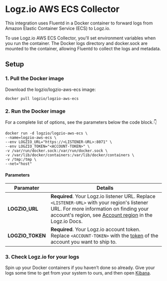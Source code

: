 # Logz.io AWS ECS Collector

This integration uses Fluentd in a Docker container to forward logs from Amazon Elastic Container Service (ECS) to Logz.io.

To use Logz.io AWS ECS Collector, you'll set environment variables when you run the container.
The Docker logs directory and docker.sock are mounted to the container, allowing Fluentd to collect the logs and metadata.

## Setup

### 1. Pull the Docker image

Download the logzio/logzio-aws-ecs image:

```shell
docker pull logzio/logzio-aws-ecs
```

### 2. Run the Docker image

For a complete list of options, see the parameters below the code block.👇

```shell
docker run -d logzio/logzio-aws-ecs \
--name=logzio-aws-ecs \
--env LOGZIO_URL="https://<LISTENER-URL>:8071" \
--env LOGZIO_TOKEN="<ACCOUNT-TOKEN>" \
-v /var/run/docker.sock:/var/run/docker.sock \
-v /var/lib/docker/containers:/var/lib/docker/containers \
-v /tmp:/tmp \
--net="host"
```

#### Parameters

| Paramater | Details |
|---|---|
| **LOGZIO_URL** | **Required**. Your Logz.io listener URL. Replace `<LISTENER-URL>` with your region's listener URL. For more information on finding your account's region, see [Account region](https://docs.logz.io/user-guide/accounts/account-region.html) in the Logz.io Docs. |
| **LOGZIO_TOKEN** | **Required**. Your Logz.io account token. Replace `<ACCOUNT-TOKEN>` with the [token](https://app.logz.io/#/dashboard/settings/general) of the account you want to ship to. |

### 3. Check Logz.io for your logs

Spin up your Docker containers if you haven’t done so already. Give your logs some time to get from your system to ours, and then open [Kibana](https://app.logz.io/#/dashboard/kibana).